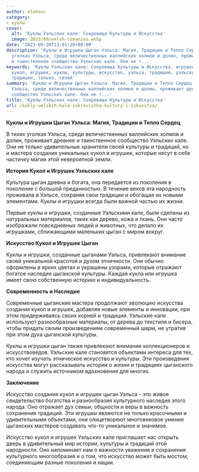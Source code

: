 ```yaml
---
author: olomouc
category:
- куклы
cover:
  alt: 'Куклы Уэльских кале: Сокровища Культуры и Искусства'
  image: 2023/09/welsh-romanies.webp
date: '2023-09-20T13:01:26+00:00'
description: 'Куклы и Игрушки Цыган Уэльса: Магия, Традиции и Тепло Сердец В тихих
  уголках Уэльса, среди величественных валлийских холмов и долин, проживает древнее
  и таинственное сообщество Уэльских кале. Они не т...'
keywords: 'Куклы Уэльских кале: Сокровища Культуры и Искусства, игрушки, цыган, кале,
  кукол, игрушек, куклы, культуры, искусство, уэльса, традиций, уэльских, создания,
  традиции, только, своей'
summary: 'Куклы и Игрушки Цыган Уэльса: Магия, Традиции и Тепло Сердец В тихих уголках
  Уэльса, среди величественных валлийских холмов и долин, проживает древнее и таинственное
  сообщество Уэльских кале. Они не т...'
title: 'Куклы Уэльских кале: Сокровища Культуры и Искусства'
url: /kukly-uelskih-kale-sokrovishha-kultury-i-iskusstva/
---
```


**Куклы и Игрушки Цыган Уэльса: Магия, Традиции и Тепло Сердец**

В тихих уголках Уэльса, среди величественных валлийских холмов и долин, проживает древнее и таинственное сообщество Уэльских кале. Они не только удивительные хранители своей культуры и традиций, но и мастера создания уникальных кукол и игрушек, которые несут в себе частичку магии этой невероятной земли.

**История Кукол и Игрушек Уэльских кале**

Культура цыган древна и богата, она передается из поколения в поколение с большой преданностью. В течение веков эта народность проживала в Уэльсе, сохраняя свои традиции и обогащая их новыми элементами. Куклы и игрушки всегда были важной частью их жизни.

Первые куклы и игрушки, созданные Уэльскими кале, были сделаны из натуральных материалов, таких как дерево, кожа и ткань. Они часто изображали повседневных людей и животных, что делало их игрушками, сближающими маленьких цыган с миром вокруг.

**Искусство Кукол и Игрушек Цыган**

Куклы и игрушки, созданные цыганами Уэльса, привлекают внимание своей уникальной красотой и духом этничности. Они обычно оформлены в ярких цветах и украшены узорами, которые отражают богатое наследие цыганской культуры. Каждая кукла или игрушка имеет свою собственную историю и индивидуальность.

**Современность и Наследие**

Современные цыганские мастера продолжают эволюцию искусства создания кукол и игрушек, добавляя новые элементы и инновации, при этом придерживаясь своих корней и традиций. Уэльские кале используют разнообразные материалы, от дерева до текстиля и бисера, чтобы придать своим произведениям современный шарм, не утратив при этом духа цыганской культуры.

Куклы и игрушки цыган также привлекают внимание коллекционеров и искусствоведов. Уэльские кале становятся объектами интереса для тех, кто хочет изучать этническое искусство и культуры. Эти произведения искусства могут рассказывать истории о жизни и традициях цыганского народа и служить источником вдохновения для многих.

**Заключение**

Искусство создания кукол и игрушек цыган Уэльса \- это живое свидетельство богатства и разнообразия культурного наследия этого народа. Оно отражает дух семьи, общности и веры в важность сохранения традиций. Эти игрушки являются не только красочными и удивительными объектами, они олицетворяют многовековое умение цыганских мастеров создавать что-то уникальное и значимое.

Искусство кукол и игрушек Уэльских кале приглашает нас открыть дверь в удивительный мир истории, культуры и традиций этой народности. Оно напоминает нам о важности уважения и сохранения культурного многообразия и о том, что искусство может быть мостом, соединяющим разные поколения и нации.